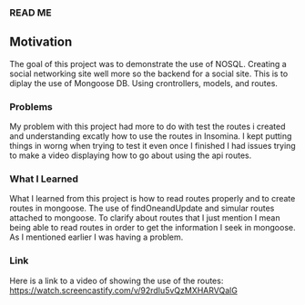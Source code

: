 ### READ ME

## Motivation
The goal of this project was to demonstrate the use of NOSQL. Creating a social networking site well more so the backend for a social site.
This is to diplay the use of Mongoose DB. Using crontrollers, models, and routes.

### Problems
My problem with this project had more to do with test the routes i created and understanding excatly how to use the routes in Insomina.
I kept putting things in worng when trying to test it even once I finished I had issues trying to make a video displaying how to go about using the api routes. 

### What I Learned
What I learned from this project is how to read routes properly and to create routes in mongoose. The use of findOneandUpdate and simular routes attached to mongoose. To clarify about routes that I just mention I mean being able to read routes in order to get the information I seek in mongoose. As I mentioned earlier I was having a problem.

### Link
Here is a link to a video of showing the use of the routes:
https://watch.screencastify.com/v/92rdIu5vQzMXHARVQalG